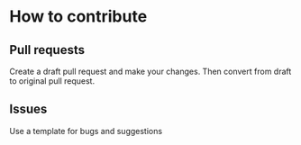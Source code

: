 # How to contribute

## Pull requests
Create a draft pull request and make your changes. Then convert from draft to original pull request.

## Issues
Use a template for bugs and suggestions

